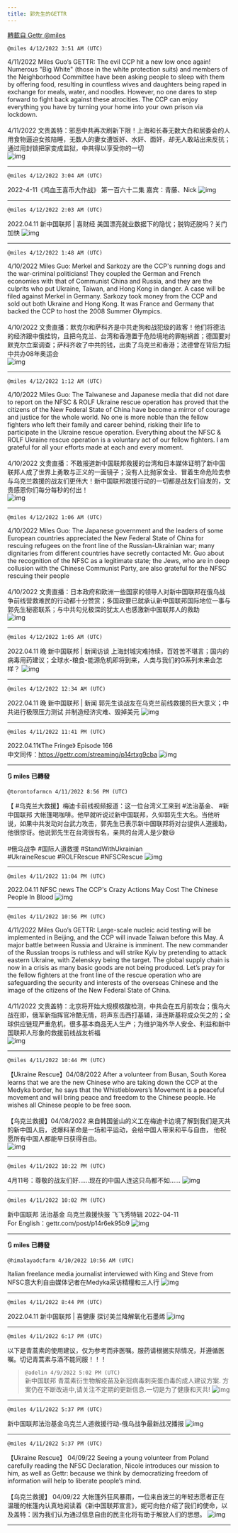 ```yaml
---
title: 郭先生的GETTR
---
```

[轉載自 Gettr @miles](https://gettr.com/user/miles)

`@miles 4/12/2022 3:51 AM (UTC)`

4/11/2022 Miles Guo’s GETTR: The evil CCP hit a new low once again! Numerous "Big White" (those in the white protection suits) and members of the Neighborhood Committee have been asking people to sleep with them by offering food, resulting in countless wives and daughters being raped in exchange for meals, water, and noodles. However, no one dares to step forward to fight back against these atrocities. The CCP can enjoy everything you have by turning your home into your own prison via lockdown.<br/><br/>4/11/2022 文贵盖特：邪恶中共再次刷新下限！上海和长春无数大白和居委会的人用食物逼迫女孩陪睡，无数人的妻女遭饭奸、水奸、面奸，却无人敢站出来反抗；通过用封锁把家变成监狱，中共得以享受你的一切<br/>
![img](https://media.gettr.com/group23/getter/2022/04/12/03/61cea6db-0fae-9a20-5afa-1f0dbb1e92bb/out.jpg)

---

`@miles 4/12/2022 3:04 AM (UTC)`

2022-4-11《鸡血王喜币大作战》 第一百六十二集 嘉宾：青藤、Nick
![img](https://media.gettr.com/group37/origin/2022/04/12/03/54bd9848-476f-3191-747a-0e2f94405b84/6383d6c383a688bc0ce747d8282e44b3.jpeg)

---

`@miles 4/12/2022 2:03 AM (UTC)`

2022.04.11  新中国联邦 | 喜财经  美国漂亮就业数据下的隐忧；脱钩还脱吗？关门加快
![img](https://media.gettr.com/group6/origin/2022/04/11/02/1355a04b-0807-2767-5b7d-925e71745439/9548d67018b19975dcafea4c4484666a.png)

---

`@miles 4/12/2022 1:48 AM (UTC)`

4/10/2022 Miles Guo: Merkel and Sarkozy are the CCP's running dogs and the war-criminal politicians! They coupled the German and French economies with that of Communist China and Russia, and they are the culprits who put Ukraine, Taiwan, and Hong Kong in danger. A case will be filed against Merkel in Germany. Sarkozy took money from the CCP and sold out both Ukraine and Hong Kong. It was France and Germany that backed the CCP to host the 2008 Summer Olympics.<br/><br/>4/10/2022 文贵直播：默克尔和萨科齐是中共走狗和战犯级的政客！他们将德法的经济跟中俄挂钩，且把乌克兰、台湾和香港置于危险境地的罪魁祸首；德国要对默克尔立案调查；萨科齐收了中共的钱，出卖了乌克兰和香港；法德曾在背后力挺中共办08年奥运会<br/>
![img](https://media.gettr.com/group31/getter/2022/04/12/01/b0e4b2bf-edd1-b6b4-cf38-ff5c6e6f2bef/out.jpg)

---

`@miles 4/12/2022 1:12 AM (UTC)`

4/10/2022 Miles Guo: The Taiwanese and Japanese media that did not dare to report on the NFSC & ROLF Ukraine rescue operation has proved that the citizens of the New Federal State of China have become a mirror of courage and justice for the whole world. No one is more noble than the fellow fighters who left their family and career behind, risking their life to participate in the Ukraine rescue operation. Everything about the NFSC & ROLF Ukraine rescue operation is a voluntary act of our fellow fighters. I am grateful for all your efforts made at each and every moment.<br/><br/>4/10/2022 文贵直播：不敢报道新中国联邦救援的台湾和日本媒体证明了新中国联邦人成了世界上勇敢与正义的一面镜子；没有人比抛家舍业、冒着生命危险去参与乌克兰救援的战友们更伟大！新中国联邦救援行动的一切都是战友们自发的，文贵感恩你们每分每秒的付出！<br/>
![img](https://media.gettr.com/group30/getter/2022/04/12/01/1e63b4a4-c560-12e6-ae07-e99149129e5c/out.jpg)

---

`@miles 4/12/2022 1:06 AM (UTC)`

4/10/2022 Miles Guo: The Japanese government and the leaders of some European countries appreciated the New Federal State of China for rescuing refugees on the front line of the Russian-Ukrainian war; many dignitaries from different countries have secretly contacted Mr. Guo about the recognition of the NFSC as a legitimate state; the Jews, who are in deep collusion with the Chinese Communist Party, are also grateful for the NFSC rescuing their people<br/><br/>4/10/2022 文贵直播：日本政府和欧洲一些国家的领导人对新中国联邦在俄乌战争前线营救难民的行动都十分赞赏；多国政要已就承认新中国联邦国际地位一事与郭先生秘密联系；与中共勾兑极深的犹太人也感激新中国联邦人的救助<br/>
![img](https://media.gettr.com/group12/getter/2022/04/12/01/de4edaba-8caf-93bf-632f-ed73572eeb2c/out.jpg)

---

`@miles 4/12/2022 1:05 AM (UTC)`

2022.04.11 晚  新中国联邦 | 新闻访谈   上海封城灾难持续，百姓苦不堪言；国内的病毒用药建议；全球水-粮食-能源危机即将到来，人类与我们的G系列未来会怎样？
![img](https://media.gettr.com/group5/origin/2022/04/12/01/f31c1223-6013-8151-ac5e-7e896788975f/9548d67018b19975dcafea4c4484666a.png)

---

`@miles 4/12/2022 12:34 AM (UTC)`

2022.04.11 晚  新中国联邦 | 新闻  郭先生谈战友在乌克兰前线救援的巨大意义；中共进行极限压力测试 并制造经济灾难、毁掉美元
![img](https://media.gettr.com/group28/origin/2022/04/12/00/1c4706bf-3c13-0304-8c3c-af2e47d5045f/6383d6c383a688bc0ce747d8282e44b3.jpeg)

---

`@miles 4/11/2022 11:41 PM (UTC)`

2022.04.11《The Fringe》 Episode 166<br/>中文同传：https://gettr.com/streaming/p14rtxg9cba
![img](https://media.gettr.com/group50/origin/2022/04/11/23/0c45f8fa-fb1f-a43f-df77-814ae08142a0/6383d6c383a688bc0ce747d8282e44b3.jpeg)

---

**:arrows_clockwise: miles 已轉發**

`@torontofarmcn 4/11/2022 8:56 PM (UTC)`

【 #乌克兰大救援】梅迪卡前线视频报道：这一位台湾义工来到 #法治基金、 #新中国联邦 大帐篷喝咖啡。他早就听说过新中国联邦，久仰郭先生大名。当他听说，如果中共发动对台武力攻击，郭先生已表示新中国联邦将对台提供人道援助，他很惊讶。他说郭先生在台湾很有名，亲共的台湾人是少数😃<br/><br/>#俄乌战争 #国际人道救援  #StandWithUkrainian<br/>#UkraineRescue #ROLFRescue #NFSCRescue
![img](https://media.gettr.com/group50/origin/2022/04/11/20/38488e2e-c1e0-4b4d-60ed-250a7cc3e88d/out.jpg)

---

`@miles 4/11/2022 11:04 PM (UTC)`

2022.04.11 NFSC news  The CCP's Crazy Actions May Cost The Chinese People In Blood
![img](https://media.gettr.com/group3/origin/2022/04/11/23/3da8493f-38fc-7429-b664-3e5385059cd7/9548d67018b19975dcafea4c4484666a.png)

---

`@miles 4/11/2022 10:56 PM (UTC)`

4/11/2022 Miles Guo’s GETTR: Large-scale nucleic acid testing will be implemented in Beijing, and the CCP will invade Taiwan before this May. A major battle between Russia and Ukraine is imminent. The new commander of the Russian troops is ruthless and will strike Kyiv by pretending to attack eastern Ukraine, with Zelenskyy being the target. The global supply chain is now in a crisis as many basic goods are not being produced. Let’s pray for the fellow fighters at the front line of the rescue operation who are safeguarding the security and interests of the overseas Chinese and the image of the citizens of the New Federal State of China.<br/><br/>4/11/2022 文贵盖特：北京将开始大规模核酸检测，中共会在五月前攻台；俄乌大战在即，俄军新指挥官冷酷无情，将声东击西打基辅，泽连斯基将成众矢之的；全球供应链现严重危机，很多基本商品无人生产；为维护海外华人安全、利益和新中国联邦人形象的救援前线战友祈福<br/>
![img](https://media.gettr.com/group22/getter/2022/04/11/22/0ac0d873-a252-12e6-4ff5-a503c5aaee63/out.jpg)

---

`@miles 4/11/2022 10:44 PM (UTC)`

【Ukraine Rescue】04/08/2022 After a volunteer from Busan, South Korea learns that we are the new Chinese who are taking down the CCP at the Medyka border, he says that the Whistleblowers’s Movement is a peaceful movement and will bring peace and freedom to the Chinese people. He wishes all Chinese people to be free soon.<br/><br/>【乌克兰救援】04/08/2022 来自韩国釜山的义工在梅迪卡边境了解到我们是灭共的新中国人后，说爆料革命是一场和平运动，会给中国人带来和平与自由， 他祝愿所有中国人都能早日获得自由。<br/>
![img](https://media.gettr.com/group18/getter/2022/04/11/22/042fd9d1-bdad-e656-775f-529cb24b5693/out.jpg)

---

`@miles 4/11/2022 10:22 PM (UTC)`

 4月11号：尊敬的战友们好……现在的中国人连这只鸟都不如……
![img](https://media.gettr.com/group15/getter/2022/04/11/22/00634e2c-f97d-a9b2-a125-5a84fcd51773/55f35897f7bf6a02decfbfb4a3feabaf.jpg)

---

`@miles 4/11/2022 10:02 PM (UTC)`

新中国联邦 法治基金 乌克兰救援快报 飞飞秀特辑 2022-04-11<br/>For English：gettr.com/post/p14r6ek95b9
![img](https://media.gettr.com/group34/origin/2022/04/11/22/ceba306b-0328-4f5e-878b-f4d61d589c59/9548d67018b19975dcafea4c4484666a.png)

---

**:arrows_clockwise: miles 已轉發**

`@himalayadcfarm 4/10/2022 10:56 AM (UTC)`

Italian freelance media journalist interviewed with King and Steve from NFSC意大利自由媒体记者在Medyka采访精糧和三人行
![img](https://media.gettr.com/group3/origin/2022/04/10/10/2cb43596-f86b-cbfc-a4f0-00c5ae19e5ec/9548d67018b19975dcafea4c4484666a.png)

---

`@miles 4/11/2022 8:44 PM (UTC)`

2022.04.11  新中国联邦 | 喜健康   探讨美兰降解氧化石墨烯
![img](https://media.gettr.com/group44/origin/2022/04/11/20/1927694c-b34a-424f-4462-d064db9cf54f/6383d6c383a688bc0ce747d8282e44b3.jpeg)

---

`@miles 4/11/2022 6:17 PM (UTC)`

以下是青蒿素的使用建议，仅为参考而非医嘱。服药请根据实际情况，并遵循医嘱。切记青蒿素与酒不能同服！！！
> `@adelin 4/9/2022 5:02 PM (UTC)`<br/>新中国联邦 青蒿素衍生物解疫苗及新冠病毒刺突蛋白毒的成人建议方案. 方案仍在不断改进中,请关注不定期的更新信息.一切是为了健康和灭共!
![img](https://media.gettr.com/group26/origin/2022/04/09/17/590a7a88-6dc2-0243-26a4-8dd91a1bf0b4/c77b01ea4b057e5c56cbfdfea5e6ce68.png)

---

`@miles 4/11/2022 5:37 PM (UTC)`

新中国联邦法治基金乌克兰人道救援行动-俄乌战争最新战况播报
![img](https://media.gettr.com/group10/origin/2022/04/11/17/f74de7b3-d021-d741-3099-088e97b3f1ee/9548d67018b19975dcafea4c4484666a.png)

---

`@miles 4/11/2022 5:37 PM (UTC)`

【Ukraine Rescue】 04/09/22 Seeing a young volunteer from Poland carefully reading the NFSC Declaration, Nicole introduces our mission to him, as well as Gettr: because we think by democratizing freedom of information will help to liberate people’s mind.<br/><br/>【乌克兰救援】 04/09/22 大帐篷外狂风暴雨，一位来自波兰的年轻志愿者正在温暖的帐篷内认真地阅读着《新中国联邦宣言》，妮可向他介绍了我们的使命，以及盖特：因为我们认为通过信息自由的民主化将有助于解放人们的思想。
![img](https://media.gettr.com/group12/getter/2022/04/11/17/310cdcfe-8df4-a949-f1ac-c90748d2abb4/out.jpg)

---


